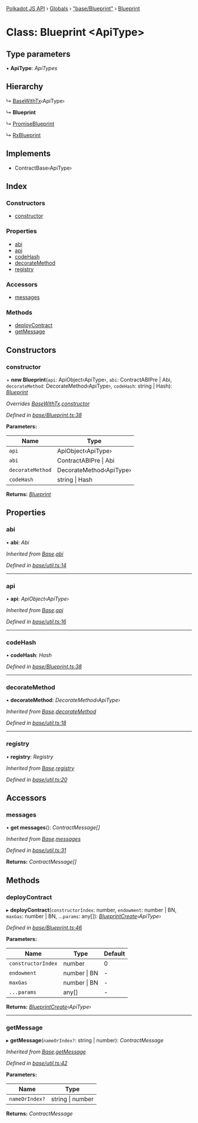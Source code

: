 [Polkadot JS API](../README.md) › [Globals](../globals.md) › ["base/Blueprint"](../modules/_base_blueprint_.md) › [Blueprint](_base_blueprint_.blueprint.md)

# Class: Blueprint <**ApiType**>

## Type parameters

▪ **ApiType**: *ApiTypes*

## Hierarchy

  ↳ [BaseWithTx](_base_util_.basewithtx.md)‹ApiType›

  ↳ **Blueprint**

  ↳ [PromiseBlueprint](_promise_promiseblueprint_.promiseblueprint.md)

  ↳ [RxBlueprint](_rx_rxblueprint_.rxblueprint.md)

## Implements

* ContractBase‹ApiType›

## Index

### Constructors

* [constructor](_base_blueprint_.blueprint.md#constructor)

### Properties

* [abi](_base_blueprint_.blueprint.md#abi)
* [api](_base_blueprint_.blueprint.md#api)
* [codeHash](_base_blueprint_.blueprint.md#codehash)
* [decorateMethod](_base_blueprint_.blueprint.md#decoratemethod)
* [registry](_base_blueprint_.blueprint.md#registry)

### Accessors

* [messages](_base_blueprint_.blueprint.md#messages)

### Methods

* [deployContract](_base_blueprint_.blueprint.md#deploycontract)
* [getMessage](_base_blueprint_.blueprint.md#getmessage)

## Constructors

###  constructor

\+ **new Blueprint**(`api`: ApiObject‹ApiType›, `abi`: ContractABIPre | Abi, `decorateMethod`: DecorateMethod‹ApiType›, `codeHash`: string | Hash): *[Blueprint](_base_blueprint_.blueprint.md)*

*Overrides [BaseWithTx](_base_util_.basewithtx.md).[constructor](_base_util_.basewithtx.md#constructor)*

*Defined in [base/Blueprint.ts:38](https://github.com/polkadot-js/api/blob/370dc8681/packages/api-contract/src/base/Blueprint.ts#L38)*

**Parameters:**

Name | Type |
------ | ------ |
`api` | ApiObject‹ApiType› |
`abi` | ContractABIPre &#124; Abi |
`decorateMethod` | DecorateMethod‹ApiType› |
`codeHash` | string &#124; Hash |

**Returns:** *[Blueprint](_base_blueprint_.blueprint.md)*

## Properties

###  abi

• **abi**: *Abi*

*Inherited from [Base](_base_util_.base.md).[abi](_base_util_.base.md#abi)*

*Defined in [base/util.ts:14](https://github.com/polkadot-js/api/blob/370dc8681/packages/api-contract/src/base/util.ts#L14)*

___

###  api

• **api**: *ApiObject‹ApiType›*

*Inherited from [Base](_base_util_.base.md).[api](_base_util_.base.md#api)*

*Defined in [base/util.ts:16](https://github.com/polkadot-js/api/blob/370dc8681/packages/api-contract/src/base/util.ts#L16)*

___

###  codeHash

• **codeHash**: *Hash*

*Defined in [base/Blueprint.ts:38](https://github.com/polkadot-js/api/blob/370dc8681/packages/api-contract/src/base/Blueprint.ts#L38)*

___

###  decorateMethod

• **decorateMethod**: *DecorateMethod‹ApiType›*

*Inherited from [Base](_base_util_.base.md).[decorateMethod](_base_util_.base.md#decoratemethod)*

*Defined in [base/util.ts:18](https://github.com/polkadot-js/api/blob/370dc8681/packages/api-contract/src/base/util.ts#L18)*

___

###  registry

• **registry**: *Registry*

*Inherited from [Base](_base_util_.base.md).[registry](_base_util_.base.md#registry)*

*Defined in [base/util.ts:20](https://github.com/polkadot-js/api/blob/370dc8681/packages/api-contract/src/base/util.ts#L20)*

## Accessors

###  messages

• **get messages**(): *ContractMessage[]*

*Inherited from [Base](_base_util_.base.md).[messages](_base_util_.base.md#messages)*

*Defined in [base/util.ts:31](https://github.com/polkadot-js/api/blob/370dc8681/packages/api-contract/src/base/util.ts#L31)*

**Returns:** *ContractMessage[]*

## Methods

###  deployContract

▸ **deployContract**(`constructorIndex`: number, `endowment`: number | BN, `maxGas`: number | BN, ...`params`: any[]): *[BlueprintCreate](../interfaces/_base_blueprint_.blueprintcreate.md)‹ApiType›*

*Defined in [base/Blueprint.ts:46](https://github.com/polkadot-js/api/blob/370dc8681/packages/api-contract/src/base/Blueprint.ts#L46)*

**Parameters:**

Name | Type | Default |
------ | ------ | ------ |
`constructorIndex` | number | 0 |
`endowment` | number &#124; BN | - |
`maxGas` | number &#124; BN | - |
`...params` | any[] | - |

**Returns:** *[BlueprintCreate](../interfaces/_base_blueprint_.blueprintcreate.md)‹ApiType›*

___

###  getMessage

▸ **getMessage**(`nameOrIndex?`: string | number): *ContractMessage*

*Inherited from [Base](_base_util_.base.md).[getMessage](_base_util_.base.md#getmessage)*

*Defined in [base/util.ts:42](https://github.com/polkadot-js/api/blob/370dc8681/packages/api-contract/src/base/util.ts#L42)*

**Parameters:**

Name | Type |
------ | ------ |
`nameOrIndex?` | string &#124; number |

**Returns:** *ContractMessage*
